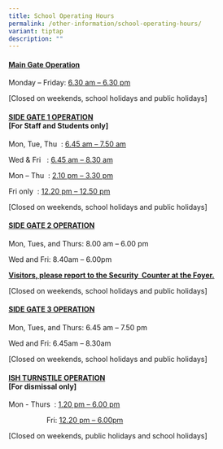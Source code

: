 ```yaml
---
title: School Operating Hours
permalink: /other-information/school-operating-hours/
variant: tiptap
description: ""
---
```

<h4><strong><u>Main Gate Operation</u></strong></h4>
<p>Monday – Friday: <u>6.30 am – 6.30 pm</u>
</p>
<p>[Closed on weekends, school holidays and public holidays]</p>
<h4><strong><u>SIDE GATE 1 OPERATION<br></u></strong>[For Staff and Students only]</h4>
<p>Mon, Tue, Thu&nbsp; : <u>6.45 am – 7.50 am</u>
</p>
<p>Wed &amp; Fri &nbsp; : <u>6.45 am – 8.30 am</u>
</p>
<p>Mon – Thu&nbsp; : <u>2.10 pm – 3.30 pm</u>
</p>
<p>Fri only&nbsp; : <u>12.20 pm – 12.50 pm</u>
</p>
<p>[Closed on weekends, school holidays and public holidays]</p>
<h4><strong><u>SIDE GATE 2 OPERATION</u></strong></h4>
<p>Mon, Tues, and Thurs: 8.00 am – 6.00 pm</p>
<p>Wed and Fri: 8.40am – 6.00pm</p>
<p><strong><u>Visitors, please report to the Security&nbsp; Counter at the Foyer.</u></strong>
</p>
<p>[Closed on weekends, school holidays and public holidays]</p>
<h4><strong><u>SIDE GATE 3 OPERATION</u></strong></h4>
<p>Mon, Tues, and Thurs: 6.45 am – 7.50 pm</p>
<p>Wed and Fri: 6.45am – 8.30am</p>
<p>[Closed on weekends, school holidays and public holidays]</p>
<h4><strong><u>ISH TURNSTILE OPERATION<br></u></strong>[For dismissal only]</h4>
<p>Mon - Thurs&nbsp; : <u>1.20 pm – 6.00 pm</u>
</p>
<p>&nbsp;&nbsp;&nbsp;&nbsp;&nbsp;&nbsp;&nbsp;&nbsp;&nbsp;&nbsp;&nbsp;&nbsp;&nbsp;&nbsp;&nbsp;&nbsp;&nbsp;&nbsp;
Fri: <u>12.20 pm – 6.00pm</u>
</p>
<p>[Closed on weekends, public holidays and school holidays]</p>